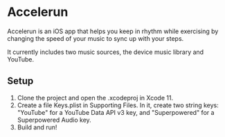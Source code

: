 # Accelerun

Accelerun is an iOS app that helps you keep in rhythm while exercising by changing the speed of your music to sync up with your steps.

It currently includes two music sources, the device music library and YouTube.

## Setup

1. Clone the project and open the .xcodeproj in Xcode 11.
2. Create a file Keys.plist in Supporting Files. In it, create two string keys: "YouTube" for a YouTube Data API v3 key, and "Superpowered" for a Superpowered Audio key.
3. Build and run!

